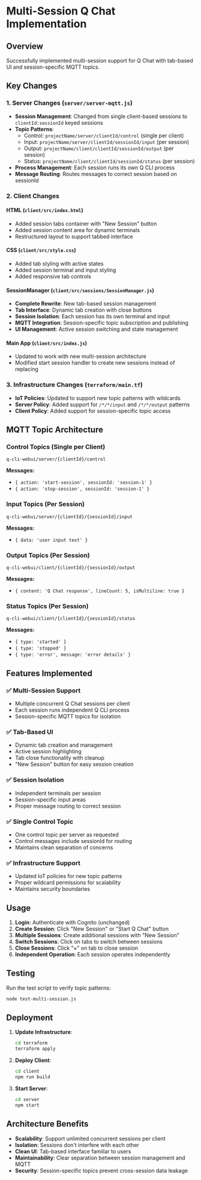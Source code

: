 # Multi-Session Q Chat Implementation

## Overview
Successfully implemented multi-session support for Q Chat with tab-based UI and session-specific MQTT topics.

## Key Changes

### 1. Server Changes (`server/server-mqtt.js`)
- **Session Management**: Changed from single client-based sessions to `clientId:sessionId` keyed sessions
- **Topic Patterns**: 
  - Control: `projectName/server/clientId/control` (single per client)
  - Input: `projectName/server/clientId/sessionId/input` (per session)
  - Output: `projectName/client/clientId/sessionId/output` (per session)
  - Status: `projectName/client/clientId/sessionId/status` (per session)
- **Process Management**: Each session runs its own Q CLI process
- **Message Routing**: Routes messages to correct session based on sessionId

### 2. Client Changes

#### HTML (`client/src/index.html`)
- Added session tabs container with "New Session" button
- Added session content area for dynamic terminals
- Restructured layout to support tabbed interface

#### CSS (`client/src/style.css`)
- Added tab styling with active states
- Added session terminal and input styling
- Added responsive tab controls

#### SessionManager (`client/src/sessions/SessionManager.js`)
- **Complete Rewrite**: New tab-based session management
- **Tab Interface**: Dynamic tab creation with close buttons
- **Session Isolation**: Each session has its own terminal and input
- **MQTT Integration**: Session-specific topic subscription and publishing
- **UI Management**: Active session switching and state management

#### Main App (`client/src/index.js`)
- Updated to work with new multi-session architecture
- Modified start session handler to create new sessions instead of replacing

### 3. Infrastructure Changes (`terraform/main.tf`)
- **IoT Policies**: Updated to support new topic patterns with wildcards
- **Server Policy**: Added support for `/*/*/input` and `/*/*/output` patterns
- **Client Policy**: Added support for session-specific topic access

## MQTT Topic Architecture

### Control Topics (Single per Client)
```
q-cli-webui/server/{clientId}/control
```
**Messages:**
- `{ action: 'start-session', sessionId: 'session-1' }`
- `{ action: 'stop-session', sessionId: 'session-1' }`

### Input Topics (Per Session)
```
q-cli-webui/server/{clientId}/{sessionId}/input
```
**Messages:**
- `{ data: 'user input text' }`

### Output Topics (Per Session)
```
q-cli-webui/client/{clientId}/{sessionId}/output
```
**Messages:**
- `{ content: 'Q Chat response', lineCount: 5, isMultiline: true }`

### Status Topics (Per Session)
```
q-cli-webui/client/{clientId}/{sessionId}/status
```
**Messages:**
- `{ type: 'started' }`
- `{ type: 'stopped' }`
- `{ type: 'error', message: 'error details' }`

## Features Implemented

### ✅ Multi-Session Support
- Multiple concurrent Q Chat sessions per client
- Each session runs independent Q CLI process
- Session-specific MQTT topics for isolation

### ✅ Tab-Based UI
- Dynamic tab creation and management
- Active session highlighting
- Tab close functionality with cleanup
- "New Session" button for easy session creation

### ✅ Session Isolation
- Independent terminals per session
- Session-specific input areas
- Proper message routing to correct session

### ✅ Single Control Topic
- One control topic per server as requested
- Control messages include sessionId for routing
- Maintains clean separation of concerns

### ✅ Infrastructure Support
- Updated IoT policies for new topic patterns
- Proper wildcard permissions for scalability
- Maintains security boundaries

## Usage

1. **Login**: Authenticate with Cognito (unchanged)
2. **Create Session**: Click "New Session" or "Start Q Chat" button
3. **Multiple Sessions**: Create additional sessions with "New Session"
4. **Switch Sessions**: Click on tabs to switch between sessions
5. **Close Sessions**: Click "×" on tab to close session
6. **Independent Operation**: Each session operates independently

## Testing

Run the test script to verify topic patterns:
```bash
node test-multi-session.js
```

## Deployment

1. **Update Infrastructure**:
   ```bash
   cd terraform
   terraform apply
   ```

2. **Deploy Client**:
   ```bash
   cd client
   npm run build
   ```

3. **Start Server**:
   ```bash
   cd server
   npm start
   ```

## Architecture Benefits

- **Scalability**: Support unlimited concurrent sessions per client
- **Isolation**: Sessions don't interfere with each other
- **Clean UI**: Tab-based interface familiar to users
- **Maintainability**: Clear separation between session management and MQTT
- **Security**: Session-specific topics prevent cross-session data leakage
